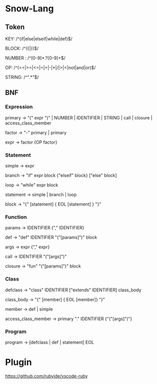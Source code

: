 # Snow-Lang

## Token

KEY:     /^(if|else|elseif|while|def)$/

BLOCK:   /^({|})$/

NUMBER : /^[0-9]*\.?[0-9]+$/

OP:      /^(==|>=|<=|=|\+|-|\*|\/|>|<|not|and|or)$/

STRING: /^\".*\"$/

## BNF

### Expression

primary -> "(" expr ")" | NUMBER | IDENTIFIER | STRING | call | closure | access_class_member

factor -> "-" primary | primary

expr -> factor {OP factor}

### Statement

simple -> expr

branch -> "if" expr block {"elseif" block} ["else" block]

loop -> "while" expr block

statement -> simple | branch | loop

block ->  "{" [statement] { EOL [statement] } "}"

### Function

params -> IDENTIFIER {"," IDENTIFIER}

def -> "def" IDENTIFIER "("[params]")" block

args ->  expr {"," expr}

call -> IDENTIFIER "("[args]")"

closure -> "fun" "("[params]")" block

### Class

defclass -> "class" IDENTIFIER ["extends" IDENTIFIER] class_body

class_body -> "{" [member] { EOL [member]} "}"

member -> def | simple

access_class_member -> primary "." IDENTIFIER {"("[args]")"}

### Program

program -> [defclass | def | statement] EOL

# Plugin
https://github.com/rubyide/vscode-ruby